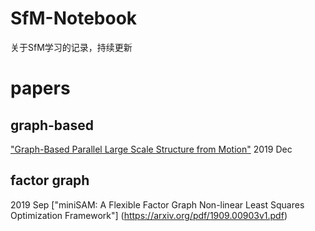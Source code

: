 # SfM-Notebook

关于SfM学习的记录，持续更新

# papers

## graph-based
["Graph-Based Parallel Large Scale Structure from Motion"](https://arxiv.org/pdf/1912.10659v2.pdf) 2019 Dec 

## factor graph
2019 Sep 
["miniSAM: A Flexible Factor Graph Non-linear Least Squares Optimization Framework"]
(https://arxiv.org/pdf/1909.00903v1.pdf)

